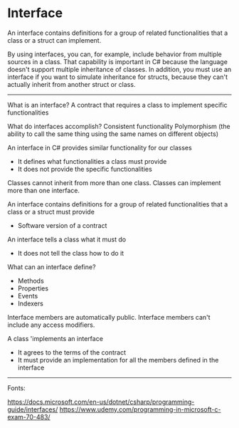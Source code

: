 ﻿# Interface

An interface contains definitions for a group of related functionalities that a class or a struct can implement.

By using interfaces, you can, for example, include behavior from multiple sources in a class. That capability is important in C#
because the language doesn't support multiple inheritance of classes. In addition, you must use an interface if you want to
simulate inheritance for structs, because they can't actually inherit from another struct or class.

-------------------------------------------------------------------------------------------------------------
What is an interface?
A contract that requires a class to implement specific functionalities

What do interfaces accomplish?
Consistent functionality
Polymorphism (the ability to call the same thing using the same names on different objects)

An interface in C# provides similar functionality for our classes
- It defines what functionalities a class must provide
- It does not provide the specific functionalities

Classes cannot inherit from more than one class.
Classes can implement more than one interface.


An interface contains definitions for a group of related functionalities that a class or a struct must provide
- Software version of a contract

An interface tells a class what it must do
- It does not tell the class how to do it

What can an interface define?
- Methods
- Properties
- Events
- Indexers

Interface members are automatically public.
Interface members can't include any access modifiers.

A class 'implements an interface
- It agrees to the terms of the contract
- It must provide an implementation for all the members defined in the interface


-------------------------------------------------------------------------------------------------------------
Fonts:

https://docs.microsoft.com/en-us/dotnet/csharp/programming-guide/interfaces/
https://www.udemy.com/programming-in-microsoft-c-exam-70-483/